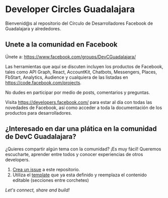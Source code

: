 # Developer Circles Guadalajara 

Bienvenid@s al repositorio del Círculo de Desarrolladores Facebook de Guadalajara y alrededores.

## Unete a la comunidad en Facebook

Únete a: https://www.facebook.com/groups/DevCGuadalajara/

Las herramientas que aquí se discuten incluyen los productos de Facebook, tales como API Graph, React, AccountKit, Chatbots, Messengers, Places, FbStart, Analytics, Audience y cualquiera de las listadas en https://code.facebook.com/projects.

No dudes en participar por medio de posts, comentarios y preguntas. 

Visita https://developers.facebook.com/ para estar al día con todas las novedades de Facebook, así como acceder a toda la documentación de los productos para desarrolladores. 

## ¿Interesado en dar una plática en la comunidad de DevC Guadalajara?

¿Quieres compartir algún tema con la comunidad? ¡Es muy fácil! 
Queremos escucharte, aprender entre todos y conocer experiencias de otros developers.

1. [Crea un issue](https://github.com/DEVCGDL/devcgdl-meetup/issues) a este repositorio.
2. Utiliza el [template](https://github.com/DEVCGDL/devcgdl-meetup/blob/master/issue_template.md) que ya esta definido y reemplaza el contenido editable (secciones entre corchetes)

*Let's connect, share and build!*
